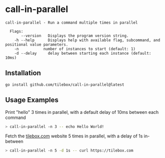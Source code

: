 # call-in-parallel

```
call-in-parallel - Run a command multiple times in parallel

  Flags:
       --version   Displays the program version string.
    -h --help      Displays help with available flag, subcommand, and positional value parameters.
    -n           number of instances to start (default: 1)
    -d --delay     delay between starting each instance (default: 10ms)
```

## Installation

```
go install github.com/tilebox/call-in-parallel@latest
```

## Usage Examples

Print "hello" 3 times in parallel, with a default delay of 10ms between each command
```bash
> call-in-parallel -n 3 -- echo Hello World!
```

Fetch the [tilebox.com](https://tilebox.com) website 5 times in parallel, with a delay of 1s in-between
```bash
> call-in-parallel -n 5 -d 1s -- curl https://tilebox.com
```
